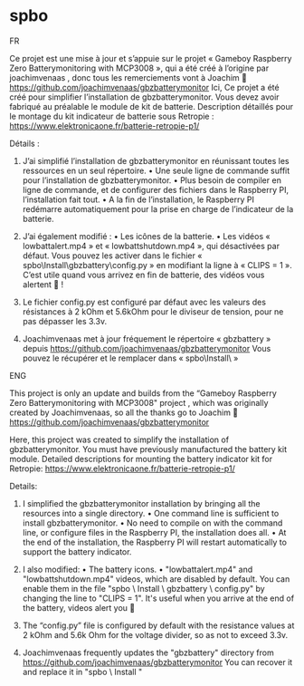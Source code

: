 # spbo

FR

Ce projet est une mise à jour et s’appuie sur le projet « Gameboy Raspberry Zero Batterymonitoring with MCP3008 », qui a été créé à l’origine par joachimvenaas , donc tous les remerciements vont à Joachim 
 https://github.com/joachimvenaas/gbzbatterymonitor
Ici, Ce projet a été créé pour simplifier l’installation de gbzbatterymonitor.
Vous devez avoir fabriqué au préalable le module de kit de batterie.
Description détaillés pour le montage du kit indicateur de batterie sous Retropie : https://www.elektronicaone.fr/batterie-retropie-p1/

Détails : 
1)	J’ai simplifié l’installation de gbzbatterymonitor en réunissant toutes les ressources en un seul répertoire. 
•	Une seule ligne de commande suffit pour l’installation de gbzbatterymonitor.
•	Plus besoin de compiler en ligne de commande, et de configurer des fichiers dans le Raspberry PI, l’installation fait tout.
•	A la fin de l’installation, le Raspberry PI  redémarre automatiquement pour la prise en charge de l’indicateur de la batterie.

2)	J’ai également modifié : 
•	Les icônes de la batterie. 
•	Les  vidéos « lowbattalert.mp4 » et « lowbattshutdown.mp4 », qui désactivées par défaut.
Vous pouvez les activer dans le fichier « spbo\Install\gbzbattery\config.py »
en modifiant la ligne à « CLIPS = 1 ».
C’est utile quand vous arrivez en fin de batterie, des vidéos vous alertent  !

3)	Le fichier config.py est configuré par défaut avec les valeurs des  résistances à 2 kOhm et 5.6kOhm pour le diviseur de tension, pour ne pas dépasser les 3.3v. 

4)	Joachimvenaas met à jour fréquement le répertoire « gbzbattery » depuis https://github.com/joachimvenaas/gbzbatterymonitor
Vous pouvez le récupérer et le remplacer dans « spbo\Install\ »




ENG

This project is only an update and builds from the “Gameboy Raspberry Zero Batterymonitoring with MCP3008" project , which was originally created by Joachimvenaas, so all the thanks go to Joachim 
https://github.com/joachimvenaas/gbzbatterymonitor

Here, this project was created to simplify the installation of gbzbatterymonitor.
You must have previously manufactured the battery kit module.
Detailed descriptions for mounting the battery indicator kit for Retropie: https://www.elektronicaone.fr/batterie-retropie-p1/

Details:
1) I simplified the gbzbatterymonitor installation by bringing all the resources into a single directory.
• One command line is sufficient to install gbzbatterymonitor.
• No need to compile on with the command line, or configure files in the Raspberry PI, the installation does all.
• At the end of the installation, the Raspberry PI will restart automatically to support the battery indicator.

2) I also modified:
• The battery icons.
• "lowbattalert.mp4" and "lowbattshutdown.mp4" videos, which are disabled by default.
You can enable them in the file "spbo \ Install \ gbzbattery \ config.py"
by changing the line to "CLIPS = 1".
It's useful when you arrive at the end of the battery, videos alert you 

3) The “config.py” file is configured by default with the resistance values at 2 kOhm and 5.6k Ohm for the voltage divider, so as not to exceed 3.3v.

4) Joachimvenaas frequently updates the "gbzbattery" directory from https://github.com/joachimvenaas/gbzbatterymonitor
You can recover it and replace it in "spbo \ Install \"
